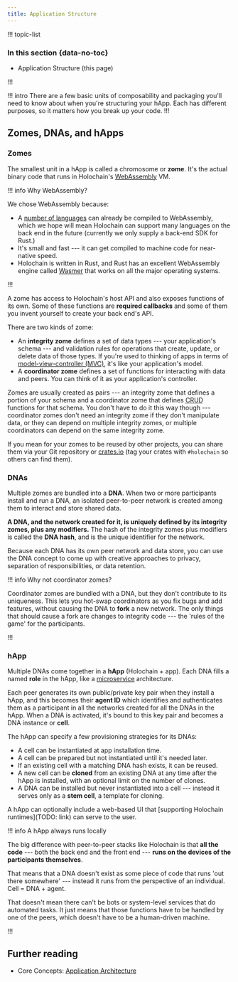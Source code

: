 ```yaml
---
title: Application Structure
---
```


!!! topic-list
### In this section {data-no-toc}

* Application Structure (this page)
<!--
    * [Zomes] --- integrity vs coordinator, how to structure and compile
    * [DNAs] --- what they're used for, how to specify and bundle
    * [hApps] --- headless vs UI-based, how to bundle and distribute
-->
!!!

!!! intro
There are a few basic units of composability and packaging you'll need to know about when you're structuring your hApp. Each has different purposes, so it matters how you break up your code.
!!!

## Zomes, DNAs, and hApps

### Zomes

The smallest unit in a hApp is called a chromosome or **zome**. It's the actual binary code that runs in Holochain's [WebAssembly](https://webassembly.org/) VM.

!!! info Why WebAssembly?

We chose WebAssembly because:

* A [number of languages](https://github.com/appcypher/awesome-wasm-langs) can already be compiled to WebAssembly, which we hope will mean Holochain can support many languages on the back end in the future (currently we only supply a back-end SDK for Rust.)
* It's small and fast --- it can get compiled to machine code for near-native speed.
* Holochain is written in Rust, and Rust has an excellent WebAssembly engine called [Wasmer](https://wasmer.io/) that works on all the major operating systems.

!!!

A zome has access to Holochain's host API and also exposes functions of its own. Some of these functions are **required callbacks** and some of them you invent yourself to create your back end's API.

There are two kinds of zome:

* An **integrity zome** defines a set of data types --- your application's schema --- and validation rules for operations that create, update, or delete data of those types. If you're used to thinking of apps in terms of [model-view-controller (MVC)](https://en.wikipedia.org/wiki/Model%E2%80%93view%E2%80%93controller), it's like your application's model.
* A **coordinator zome** defines a set of functions for interacting with data and peers. You can think of it as your application's controller.

Zomes are usually created as pairs --- an integrity zome that defines a portion of your schema and a coordinator zome that defines <abbr title="create, read, update, delete">CRUD</abbr> functions for that schema. You don't have to do it this way though --- coordinator zomes don't need an integrity zome if they don't manipulate data, or they can depend on multiple integrity zomes, or multiple coordinators can depend on the same integrity zome.

If you mean for your zomes to be reused by other projects, you can share them via your Git repository or [crates.io](https://crates.io) (tag your crates with `#holochain` so others can find them).

### DNAs

Multiple zomes are bundled into a **DNA**. When two or more participants install and run a DNA, an isolated peer-to-peer network is created among them to interact and store shared data.

**A DNA, and the network created for it, is uniquely defined by its integrity zomes, plus any modifiers.** The hash of the integrity zomes plus modifiers is called the **DNA hash**, and is the unique identifier for the network.

Because each DNA has its own peer network and data store, you can use the DNA concept to come up with creative approaches to privacy, separation of responsibilities, or data retention.

!!! info Why not coordinator zomes?

Coordinator zomes are bundled with a DNA, but they don't contribute to its uniqueness. This lets you hot-swap coordinators as you fix bugs and add features, without causing the DNA to **fork** a new network. The only things that should cause a fork are changes to integrity code --- the 'rules of the game' for the participants.

!!!

### hApp

Multiple DNAs come together in a **hApp** (Holochain + app). Each DNA fills a named **role** in the hApp, like a [microservice](https://en.wikipedia.org/wiki/Microservices) architecture.

Each peer generates its own public/private key pair when they install a hApp, and this becomes their **agent ID** which identifies and authenticates them as a participant in all the networks created for all the DNAs in the hApp. When a DNA is activated, it's bound to this key pair and becomes a DNA instance or **cell**.

The hApp can specify a few provisioning strategies for its DNAs:

* A cell can be instantiated at app installation time.
* A cell can be prepared but not instantiated until it's needed later.
* If an existing cell with a matching DNA hash exists, it can be reused.
* A new cell can be **cloned** from an existing DNA at any time after the hApp is installed, with an optional limit on the number of clones.
* A DNA can be installed but never instantiated into a cell --- instead it serves only as a **stem cell**, a template for cloning.

A hApp can optionally include a web-based UI that [supporting Holochain runtimes](TODO: link) can serve to the user.

!!! info A hApp always runs locally

The big difference with peer-to-peer stacks like Holochain is that **all the code** --- both the back end and the front end --- **runs on the devices of the participants themselves**.

That means that a DNA doesn't exist as some piece of code that runs 'out there somewhere' --- instead it runs from the perspective of an individual. Cell = DNA + agent.

That doesn't mean there can't be bots or system-level services that do automated tasks. It just means that those functions have to be handled by one of the peers, which doesn't have to be a human-driven machine.

!!!

## Further reading

* Core Concepts: [Application Architecture](/concepts/2_application_architecture)
